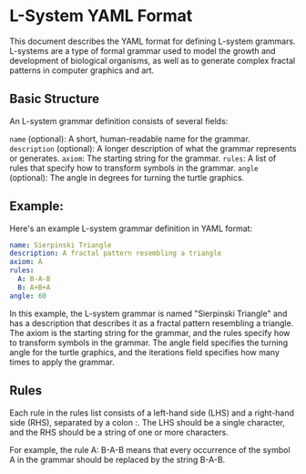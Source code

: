 # L-System YAML Format

This document describes the YAML format for defining L-system grammars. L-systems are a type of formal grammar used to model the growth and development of biological organisms, as well as to generate complex fractal patterns in computer graphics and art.

## Basic Structure

An L-system grammar definition consists of several fields:

`name` (optional): A short, human-readable name for the grammar.
`description` (optional): A longer description of what the grammar represents or generates.
`axiom`: The starting string for the grammar.
`rules`: A list of rules that specify how to transform symbols in the grammar.
`angle` (optional): The angle in degrees for turning the turtle graphics.

## Example:

Here's an example L-system grammar definition in YAML format:

```yaml
name: Sierpinski Triangle
description: A fractal pattern resembling a triangle
axiom: A
rules:
  A: B-A-B
  B: A+B+A
angle: 60
```
In this example, the L-system grammar is named "Sierpinski Triangle" and has a description that describes it as a fractal pattern resembling a triangle. The axiom is the starting string for the grammar, and the rules specify how to transform symbols in the grammar. The angle field specifies the turning angle for the turtle graphics, and the iterations field specifies how many times to apply the grammar.

## Rules

Each rule in the rules list consists of a left-hand side (LHS) and a right-hand side (RHS), separated by a colon :. The LHS should be a single character, and the RHS should be a string of one or more characters.

For example, the rule A: B-A-B means that every occurrence of the symbol A in the grammar should be replaced by the string B-A-B.
